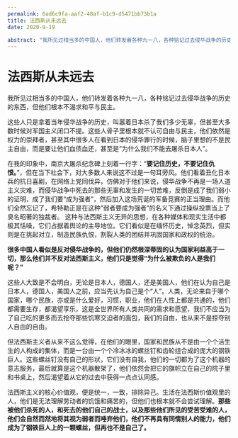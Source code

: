 ```yaml
---
permalink: 6ad6c9fa-aaf2-48af-b1c9-d5471bb73b1a 
title: 法西斯从未远去
date: 2020-9-19

abstract: "我所见过相当多的中国人，他们转发着各种九一八，各种铭记过去侵华战争的历史的东西，但他们根本不渴求和平与民主。"
---
```

# 法西斯从未远去

我所见过相当多的中国人，他们转发着各种九一八，各种铭记过去侵华战争的历史的东西，但他们根本不渴求和平与民主。

这些人只是拿着当年侵华战争的历史，叫嚣着日本杀了我们多少无辜，但甚至大多数时候对军国主义闭口不提。这些人骨子里根本就不认可自由与民主，他们依然是权力的崇拜者，甚至其中很多人在看到日本的侵华罪行的时候，脑子里想的不是民主自由，而是要让他们血债血还，甚至是“为什么我们不能去屠杀日本人”。

在我的印象中，南京大屠杀纪念碑上刻着一行字：“**要记住历史，不要记住仇恨。**”，但在当下社会下，对大多数人来说这不过是一句耳旁风。他们看着丑化日本兵的抗日喜剧，在网络上党同伐异，仿佛对于他们来说，侵华战争不再是一场人道主义灾难，而侵华战争中死去的那些无辜和发生的一切苦难，反倒是成了我们弱小的证明，成了我们要“成为强者”，然后加入这场荒诞的军备竞赛的正当理由。而他们全然忘记了，希特勒正是在这种“弱者要成为强者”的名义下通过操纵投票当上了臭名昭著的独裁者。 这种与法西斯主义无异的思想，在各种媒体和现实生活中都极其恬噪，它们占据着舆论的主导地位。它们看似是在缅怀历史，悼念英烈，但实则是在挑起对立，制造民族仇恨，割裂人类的团结并巩固国家和政权的统治。

**很多中国人看似是反对侵华战争的，但他们仍然根深蒂固的认为国家利益高于一切，那么他们并不反对法西斯主义，他们只是觉得“为什么被欺负的人是我们呢？”**

这些人大致是不会明白，无论是日本人，德国人，还是美国人，他们在认为自己是日本人，德国人，美国人之前，应当先认为自己是个“人”。人类，无论来自于哪个国家，哪个民族，亦或是什么爱好，习惯，职业，他们在人性上都是共通的，他们都需要生存，都渴望享乐，这是全世界所有人类共同的需求和愿望，我们不应当为了自己吃的更多而去抢夺那些饥寒交迫者的面包，我们的自由，也从来不是掠夺别人自由的自由。

但法西斯主义者从来不这么觉得，在他们的眼里，国家和民族从不是由一个个活生生的人构成的集体，而是一台由一个个冷冰冰的螺丝钉和齿轮组合成的庞大的钢铁巨人。这些螺丝钉没有自己的形状，它们没有自我，他们的一切都为了这个机器的意志服务，最后就算是这个机器散架了，他们依然会把它的旗帜立在自己的院子里和书桌上，然后渴望着从它的过去中获得一点点认同感。

法西斯主义的核心价值观，便是统一，一致，排除异己。生活在法西斯价值观里的人，他们是无法理解劳动者的饥饿和痛苦的，但他们也根本就不会尝试理解。**那些被他们杀死的人，和死去的他们自己的战士，以及那些他们所见的受苦受难的人，他们会自然而然地将其视为弱者而唾弃他们，他们不再具有同情别人的能力，他们成为了钢铁巨人上的一颗螺丝，但再也不是自己了。**
